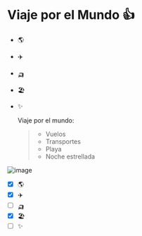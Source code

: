 # Viaje por el Mundo 👍
* 🌎
* ✈️
* 🛺
* 🏖️
* ✨

  Viaje por el mundo:
  >* Vuelos
  >* Transportes
  >* Playa
  >* Noche estrellada

![image](https://github.com/Cristo2001G/MiModelo/assets/116464756/1583c162-2f96-4c9e-a734-d8eaec92f847)

- [x] 🌎
- [x] ✈️
- [ ] 🛺
- [x] 🏖️
- [ ] ✨
